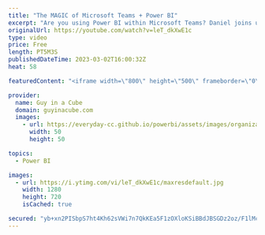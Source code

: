 ```yaml
---
title: "The MAGIC of Microsoft Teams + Power BI"
excerpt: "Are you using Power BI within Microsoft Teams? Daniel joins us to show the possibility of leveraging Microsoft Teams and the different ways to use Power BI.  Announcing – Embed your Power BI organizational apps in Microsoft Teams Channels and Meetings https://powerbi.microsoft.com/en-us/blog/announcing-embed-your-power-bi-organizational-apps-in-microsoft-teams-channels-and-meetings/"
originalUrl: https://youtube.com/watch?v=leT_dkXwE1c
type: video
price: Free
length: PT5M3S
publishedDateTime: 2023-03-02T16:00:32Z
heat: 58

featuredContent: "<iframe width=\"800\" height=\"500\" frameborder=\"0\" src=\"https://www.youtube.com/embed/leT_dkXwE1c\" allow=\"accelerometer; autoplay; encrypted-media; gyroscope; picture-in-picture\" allowfullscreen></iframe>"

provider:
  name: Guy in a Cube
  domain: guyinacube.com
  images:
    - url: https://everyday-cc.github.io/powerbi/assets/images/organizations/guyinacube.com-50x50.jpg
      width: 50
      height: 50

topics:
  - Power BI

images:
  - url: https://i.ytimg.com/vi/leT_dkXwE1c/maxresdefault.jpg
    width: 1280
    height: 720
    isCached: true

secured: "yb+xn2PISbpS7ht4Kh62sVWi7n7QkKEa5F1zOXloKSiBBdJBSGDz2oz/F1lMcRZKRsysWbmiDeXGuSDisKatnX4i3gl5oSNq/vez799SuJYa345adDbScY5s0wh7pVAJ02rvls4pMFO9PioU6r9ICIscI1V1vbYv/TLLQJsLItow2yaulZATqEVcy6Tw6/OJbTZQ3MPsZwMA/P866Rm8fU+4c2Fy8ve16MPdl7cXbcFo3MzQBEOCE9ob1/RhnJL/l5s6bKUfm3ZYgYmN9rpJ7lOTl5EDSaTE0zMCc0a/00uNvhiEmqY15PzTtkDPd2I4WSQBmpOLYbqs1J0osRueenXX5HASAhUxAhpmNgkh4P8PFaV3T8hO5eC5AbQsNEGck3a5JknKPPen7EFe/F/vG9q+JBlaYkGD7vxdBQR9n88=;NswQHSE2SQt3TScCeYkv8A=="
---
```


